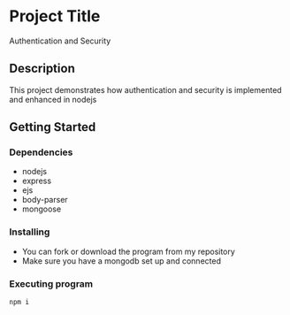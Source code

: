 # Project Title

Authentication and Security

## Description

This project demonstrates how authentication and security is implemented and enhanced in nodejs

## Getting Started

### Dependencies

* nodejs
* express
* ejs
* body-parser
* mongoose

### Installing

* You can fork or download the program from my repository
* Make sure you have a mongodb set up and connected

### Executing program


```
npm i
```

